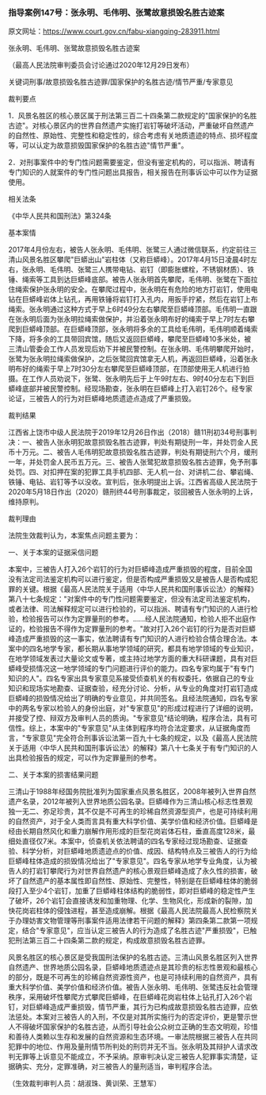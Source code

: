 ### 指导案例147号：张永明、毛伟明、张鹭故意损毁名胜古迹案
原文网址：https://www.court.gov.cn/fabu-xiangqing-283911.html

张永明、毛伟明、张鹭故意损毁名胜古迹案

（最高人民法院审判委员会讨论通过2020年12月29日发布）

关键词刑事/故意损毁名胜古迹罪/国家保护的名胜古迹/情节严重/专家意见

裁判要点

1．风景名胜区的核心景区属于刑法第三百二十四条第二款规定的"国家保护的名胜古迹"。对核心景区内的世界自然遗产实施打岩钉等破坏活动，严重破坏自然遗产的自然性、原始性、完整性和稳定性的，综合考虑有关地质遗迹的特点、损坏程度等，可以认定为故意损毁国家保护的名胜古迹"情节严重"。

2．对刑事案件中的专门性问题需要鉴定，但没有鉴定机构的，可以指派、聘请有专门知识的人就案件的专门性问题出具报告，相关报告在刑事诉讼中可以作为证据使用。

相关法条

《中华人民共和国刑法》第324条

基本案情

2017年4月份左右，被告人张永明、毛伟明、张鹭三人通过微信联系，约定前往三清山风景名胜区攀爬"巨蟒出山"岩柱体（又称巨蟒峰）。2017年4月15日凌晨4时左右，张永明、毛伟明、张鹭三人携带电钻、岩钉（即膨胀螺栓，不锈钢材质）、铁锤、绳索等工具到达巨蟒峰底部。被告人张永明首先攀爬，毛伟明、张鹭在下面拉住绳索保护张永明的安全。在攀爬过程中，张永明在有危险的地方打岩钉，使用电钻在巨蟒峰岩体上钻孔，再用铁锤将岩钉打入孔内，用扳手拧紧，然后在岩钉上布绳索。张永明通过这种方式于早上6时49分左右攀爬至巨蟒峰顶部。毛伟明一直跟在张永明后面为张永明拉绳索做保护，并沿着张永明布好的绳索于早上7时左右攀爬到巨蟒峰顶部。在巨蟒峰顶部，张永明将多余的工具给毛伟明，毛伟明顺着绳索下降，将多余的工具带回宾馆，随后又返回巨蟒峰，攀爬至巨蟒峰10多米处，被三清山管委会工作人员发现后劝下并被民警控制。在张永明、毛伟明攀爬开始时，张鹭为张永明拉绳索做保护，之后张鹭回宾馆拿无人机，再返回巨蟒峰，沿着张永明布好的绳索于早上7时30分左右攀爬至巨蟒峰顶部，在顶部使用无人机进行拍摄。在工作人员劝说下，张鹭、张永明先后于上午9时左右、9时40分左右下到巨蟒峰底部并被民警控制。经现场勘查，张永明在巨蟒峰上打入岩钉26个。经专家论证，三被告人的行为对巨蟒峰地质遗迹点造成了严重损毁。

裁判结果

江西省上饶市中级人民法院于2019年12月26日作出（2018）赣11刑初34号刑事判决：一、被告人张永明犯故意损毁名胜古迹罪，判处有期徒刑一年，并处罚金人民币十万元。二、被告人毛伟明犯故意损毁名胜古迹罪，判处有期徒刑六个月，缓刑一年，并处罚金人民币五万元。三、被告人张鹭犯故意损毁名胜古迹罪，免予刑事处罚。四、对扣押在案的犯罪工具手机四部、无人机一台、对讲机二台、攀岩绳、铁锤、电钻、岩钉等予以没收。宣判后，张永明提出上诉。江西省高级人民法院于2020年5月18日作出（2020）赣刑终44号刑事裁定，驳回被告人张永明的上诉，维持原判。

裁判理由

法院生效裁判认为，本案焦点问题主要为：

一、关于本案的证据采信问题

本案中，三被告人打入26个岩钉的行为对巨蟒峰造成严重损毁的程度，目前全国没有法定司法鉴定机构可以进行鉴定，但是否构成严重损毁又是被告人是否构成犯罪的关键。根据《最高人民法院关于适用〈中华人民共和国刑事诉讼法〉的解释》第八十七条规定："对案件中的专门性问题需要鉴定，但没有法定司法鉴定机构，或者法律、司法解释规定可以进行检验的，可以指派、聘请有专门知识的人进行检验，检验报告可以作为定罪量刑的参考。......经人民法院通知，检验人拒不出庭作证的，检验报告不得作为定罪量刑的参考。"故对打入26个岩钉的行为是否对巨蟒峰造成严重损毁的这一事实，依法聘请有专门知识的人进行检验合情合理合法。本案中的四名地学专家，都长期从事地学领域的研究，都具有地学领域的专业知识，在地学领域发表过大量论文或专著，或主持过地学方面的重大科研课题，具有对巨蟒峰受损情况这一地学领域的专门问题进行评价的能力。四名专家均属于"有专门知识的人"。四名专家出具专家意见系接受侦查机关的有权委托，依据自己的专业知识和现场实地勘查、证据查验，经充分讨论、分析，从专业的角度对打岩钉造成巨蟒峰的损毁情况给出了明确的专业意见，并共同签名。且经法院通知，四名专家中的两名专家以检验人的身份出庭，对"专家意见"的形成过程进行了详细的说明，并接受了控、辩双方及审判人员的质询。"专家意见"结论明确，程序合法，具有可信性。综上，本案中的"专家意见"从主体到程序均符合法定要求，从证据角度而言，"专家意见"完全符合刑事诉讼法第一百九十七条的规定，以及《最高人民法院关于适用〈中华人民共和国刑事诉讼法〉的解释》第八十七条关于有专门知识的人出具检验报告的规定，可以作为定罪量刑的参考。

二、关于本案的损害结果问题

三清山于1988年经国务院批准列为国家重点风景名胜区，2008年被列入世界自然遗产名录，2012年被列入世界地质公园名录。巨蟒峰作为三清山核心标志性景观独一无二、弥足珍贵，其不仅是不可再生的珍稀自然资源型资产，也是可持续利用的自然资产，对于全人类而言具有重大科学价值、美学价值和经济价值。巨蟒峰是经由长期自然风化和重力崩解作用形成的巨型花岗岩体石柱，垂直高度128米，最细处直径仅7米。本案中，侦查机关依法聘请的四名专家经过现场勘查、证据查验、科学分析，对巨蟒峰地质遗迹点的价值、成因、结构特点及三被告人的行为给巨蟒峰柱体造成的损毁情况给出了"专家意见"。四名专家从地学专业角度，认为被告人的打岩钉攀爬行为对世界自然遗产的核心景观巨蟒峰造成了永久性的损害，破坏了自然遗产的基本属性即自然性、原始性、完整性，特别是在巨蟒峰柱体的脆弱段打入至少4个岩钉，加重了巨蟒峰柱体结构的脆弱性，即对巨蟒峰的稳定性产生了破坏，26个岩钉会直接诱发和加重物理、化学、生物风化，形成新的裂隙，加快花岗岩柱体的侵蚀进程，甚至造成崩解。根据《最高人民法院最高人民检察院关于办理妨害文物管理等刑事案件适用法律若干问题的解释》第四条第二款第一项规定，结合"专家意见"，应当认定三被告人的行为造成了名胜古迹"严重损毁"，已触犯刑法第三百二十四条第二款的规定，构成故意损毁名胜古迹罪。

风景名胜区的核心景区是受我国刑法保护的名胜古迹。三清山风景名胜区列入世界自然遗产、世界地质公园名录，巨蟒峰地质遗迹点是其珍贵的标志性景观和最核心的部分，既是不可再生的珍稀自然资源性资产，也是可持续利用的自然资产，具有重大科学价值、美学价值和经济价值。被告人张永明、毛伟明、张鹭违反社会管理秩序，采用破坏性攀爬方式攀爬巨蟒峰，在巨蟒峰花岗岩柱体上钻孔打入26个岩钉，对巨蟒峰造成严重损毁，情节严重，其行为已构成故意损毁名胜古迹罪，应依法惩处。本案对三被告人的入刑，不仅是对其所实施行为的否定评价，更是警示世人不得破坏国家保护的名胜古迹，从而引导社会公众树立正确的生态文明观，珍惜和善待人类赖以生存和发展的自然资源和生态环境。一审法院根据三被告人在共同犯罪中的地位、作用及量刑情节所判处的刑罚并无不当。张永明及其辩护人请求改判无罪等上诉意见不能成立，不予采纳。原审判决认定三被告人犯罪事实清楚，证据确实、充分，定罪准确，对三被告人的量刑适当，审判程序合法。

（生效裁判审判人员：胡淑珠、黄训荣、王慧军）
